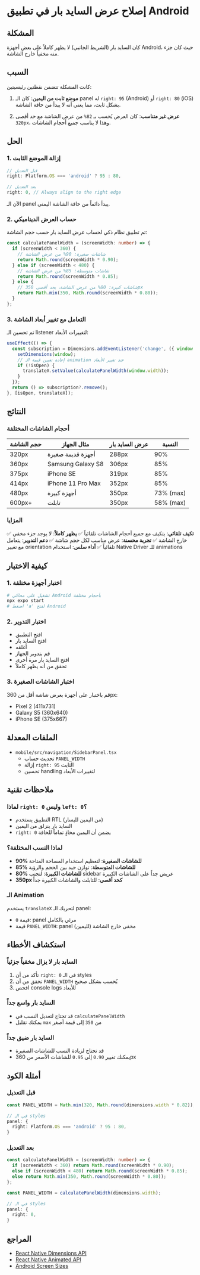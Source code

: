 # إصلاح عرض السايد بار في تطبيق Android

## المشكلة
كان السايد بار (الشريط الجانبي) لا يظهر كاملاً على بعض أجهزة Android، حيث كان جزء منه مخفياً خارج الشاشة.

## السبب
كانت المشكلة تتضمن نقطتين رئيسيتين:

1. **موضع ثابت من اليمين**: كان الـ panel له `right: 95` (Android) أو `right: 80` (iOS) بشكل ثابت، مما يعني أنه لا يبدأ من حافة الشاشة.

2. **عرض غير متناسب**: كان العرض يُحسب بـ `82%` من عرض الشاشة مع حد أقصى `320px`، وهذا لا يناسب جميع أحجام الشاشات.

## الحل

### 1. إزالة الموضع الثابت
```typescript
// قبل التعديل
right: Platform.OS === 'android' ? 95 : 80,

// بعد التعديل
right: 0, // Always align to the right edge
```

الآن الـ panel يبدأ دائماً من حافة الشاشة اليمنى.

### 2. حساب العرض الديناميكي
تم تطبيق نظام ذكي لحساب عرض السايد بار حسب حجم الشاشة:

```typescript
const calculatePanelWidth = (screenWidth: number) => {
  if (screenWidth < 360) {
    // شاشات صغيرة: 90% من عرض الشاشة
    return Math.round(screenWidth * 0.90);
  } else if (screenWidth < 480) {
    // شاشات متوسطة: 85% من عرض الشاشة
    return Math.round(screenWidth * 0.85);
  } else {
    // شاشات كبيرة: 80% من عرض الشاشة، بحد أقصى 350px
    return Math.min(350, Math.round(screenWidth * 0.80));
  }
};
```

### 3. التعامل مع تغيير أبعاد الشاشة
تم تحسين الـ listener لتغييرات الأبعاد:

```typescript
useEffect(() => {
  const subscription = Dimensions.addEventListener('change', ({ window }) => {
    setDimensions(window);
    // إعادة تعيين قيمة الـ animation عند تغيير الأبعاد
    if (!isOpen) {
      translateX.setValue(calculatePanelWidth(window.width));
    }
  });
  return () => subscription?.remove();
}, [isOpen, translateX]);
```

## النتائج

### أحجام الشاشات المختلفة

| حجم الشاشة | مثال الجهاز | عرض السايد بار | النسبة |
|------------|-------------|----------------|--------|
| 320px | أجهزة قديمة صغيرة | 288px | 90% |
| 360px | Samsung Galaxy S8 | 306px | 85% |
| 375px | iPhone SE | 319px | 85% |
| 414px | iPhone 11 Pro Max | 352px | 85% |
| 480px | أجهزة كبيرة | 350px | 73% (max) |
| 600px+ | تابلت | 350px | 58% (max) |

### المزايا

✅ **تكيف تلقائي**: يتكيف مع جميع أحجام الشاشات تلقائياً
✅ **يظهر كاملاً**: لا يوجد جزء مخفي خارج الشاشة
✅ **تجربة محسنة**: عرض مناسب لكل حجم شاشة
✅ **دعم التدوير**: يتعامل مع تغيير orientation تلقائياً
✅ **أداء سلس**: استخدام Native Driver للـ animations

## كيفية الاختبار

### 1. اختبار أجهزة مختلفة
```bash
# تشغيل على محاكي Android بأحجام مختلفة
npx expo start
# اضغط 'a' لفتح Android
```

### 2. اختبار التدوير
- افتح التطبيق
- افتح السايد بار
- أغلقه
- قم بتدوير الجهاز
- افتح السايد بار مرة أخرى
- تحقق من أنه يظهر كاملاً

### 3. اختبار الشاشات الصغيرة
قم باختبار على أجهزة بعرض شاشة أقل من 360px:
- Pixel 2 (411x731)
- Galaxy S5 (360x640)
- iPhone SE (375x667)

## الملفات المعدلة

- `mobile/src/navigation/SidebarPanel.tsx`
  - تحديث حساب `PANEL_WIDTH`
  - إزالة `right: 95` الثابت
  - تحسين handling لتغييرات الأبعاد

## ملاحظات تقنية

### لماذا `right: 0` وليس `left: 0`؟
- التطبيق يستخدم RTL (من اليمين لليسار)
- السايد بار ينزلق من اليمين
- `right: 0` يضمن أن اليمين محاذٍ تماماً للحافة

### لماذا النسب المختلفة؟
- **90% للشاشات الصغيرة**: لتعظيم استخدام المساحة المتاحة
- **85% للشاشات المتوسطة**: توازن جيد بين الحجم والرؤية
- **80% للشاشات الكبيرة**: لتجنب sidebar عريض جداً على الشاشات الكبيرة
- **350px كحد أقصى**: للتابلت والشاشات الكبيرة جداً

### الـ Animation
يستخدم `translateX` لتحريك الـ panel:
- قيمة `0`: panel مرئي بالكامل
- قيمة `PANEL_WIDTH`: panel مخفي خارج الشاشة (لليمين)

## استكشاف الأخطاء

### السايد بار لا يزال مخفياً جزئياً
1. تأكد من أن `right: 0` في الـ styles
2. تحقق من أن `PANEL_WIDTH` يُحسب بشكل صحيح
3. افحص console logs للأبعاد

### السايد بار واسع جداً
- قد تحتاج لتعديل النسب في `calculatePanelWidth`
- يمكنك تقليل `max` من `350` إلى قيمة أصغر

### السايد بار ضيق جداً
- قد تحتاج لزيادة النسب للشاشات الصغيرة
- يمكنك تغيير `0.90` إلى `0.95` للشاشات الأصغر من 360px

## أمثلة الكود

### قبل التعديل
```typescript
const PANEL_WIDTH = Math.min(320, Math.round(dimensions.width * 0.82));

// في الـ styles
panel: {
  right: Platform.OS === 'android' ? 95 : 80,
}
```

### بعد التعديل
```typescript
const calculatePanelWidth = (screenWidth: number) => {
  if (screenWidth < 360) return Math.round(screenWidth * 0.90);
  else if (screenWidth < 480) return Math.round(screenWidth * 0.85);
  else return Math.min(350, Math.round(screenWidth * 0.80));
};

const PANEL_WIDTH = calculatePanelWidth(dimensions.width);

// في الـ styles
panel: {
  right: 0,
}
```

## المراجع
- [React Native Dimensions API](https://reactnative.dev/docs/dimensions)
- [React Native Animated API](https://reactnative.dev/docs/animated)
- [Android Screen Sizes](https://developer.android.com/training/multiscreen/screensizes)

